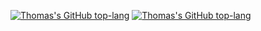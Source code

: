 [![Thomas's GitHub top-lang](https://github-readme-stats.vercel.app/api/top-langs/?username=Valraevn&layout=donut&theme=dark_dimmed#gh-dark-mode-only)](https://github.com/Valraevn/github-readme-stats#gh-dark-mode-only)
[![Thomas's GitHub top-lang](https://github-readme-stats.vercel.app/api/top-langs/?username=Valraevn&layout=donut&theme=default#gh-light-mode-only)](https://github.com/Valraevn/github-readme-stats#gh-light-mode-only)
